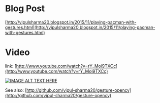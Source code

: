 Blog Post
=========

[http://vipulsharma20.blogspot.in/2015/11/playing-pacman-with-gestures.html](http://vipulsharma20.blogspot.in/2015/11/playing-pacman-with-gestures.html)

Video
=====

link: [http://www.youtube.com/watch?v=rY_Moi9TXCc](http://www.youtube.com/watch?v=rY_Moi9TXCc)

[![IMAGE ALT TEXT HERE](http://img.youtube.com/vi/rY_Moi9TXCc/0.jpg)](http://www.youtube.com/watch?v=rY_Moi9TXCc)

See also: [http://github.com/vipul-sharma20/gesture-opencv](http://github.com/vipul-sharma20/gesture-opencv)
